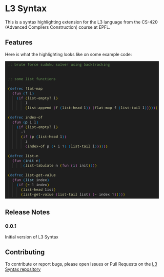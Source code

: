 # L3 Syntax

This is a syntax highlighting extension for the L3 language from the CS-420 (Advanced Compilers Construction) course at EPFL.

## Features

Here is what the highlighting looks like on some example code:

![Syntax Highlighting](images/highlight.png)

## Release Notes

### 0.0.1

Initial version of L3 Syntax

## Contributing

To contribute or report bugs, please open Issues or Pull Requests on the [L3 Syntax repository](https://github.com/SidonieBouthors/l3-syntax)
